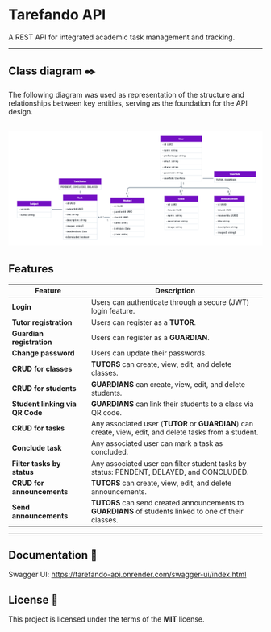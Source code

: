 Tarefando API 
=============

A REST API for integrated academic task management and tracking.

---
## Class diagram ✒️

The following diagram was used as representation of the structure and relationships between key entities, serving as the foundation for the API design.

![img](class-diagram.png)
---

## Features

| Feature                         | Description                                                                                              |
| ------------------------------- | -------------------------------------------------------------------------------------------------------- |
| **Login**                       | Users can authenticate through a secure (JWT) login feature.                                             |
| **Tutor registration**          | Users can register as a **TUTOR**.                                                                       |
| **Guardian registration**       | Users can register as a **GUARDIAN**.                                                                    |
| **Change password**             | Users can update their passwords.                                                                        |
| **CRUD for classes**            | **TUTORS** can create, view, edit, and delete classes.                                                   |
| **CRUD for students**           | **GUARDIANS** can create, view, edit, and delete students.                                               |
| **Student linking via QR Code** | **GUARDIANS** can link their students to a class via QR code.                                            |
| **CRUD for tasks**              | Any associated user (**TUTOR** or **GUARDIAN**) can create, view, edit, and delete tasks from a student. |
| **Conclude task**               | Any associated user can mark a task as concluded.                                                        |
| **Filter tasks by status**      | Any associated user can filter student tasks by status: PENDENT, DELAYED, and CONCLUDED.                 |
| **CRUD for announcements**      | **TUTORS** can create, view, edit, and delete announcements.                                             |
| **Send announcements**          | **TUTORS** can send created announcements to **GUARDIANS** of students linked to one of their classes.   |

---

## Documentation 📖
Swagger UI: https://tarefando-api.onrender.com/swagger-ui/index.html

## License 📃

This project is licensed under the terms of the **MIT** license.
